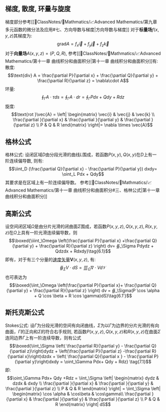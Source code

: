 ## 梯度, 散度, 环量与旋度
梯度部分参考[[📘ClassNotes/📐Mathmatics/📈Advanced Mathematics/第九章 多元函数的微分法及应用#七、方向导数与梯度|方向导数与梯度]]
对于**标量场**$f(x,y,z)$其梯度为:
$$\text{grad} A = f_x \vec{i} + f_y\vec{j} + f_z \vec{k}$$
对于**向量场**$A(x,y,z) = (P,Q, R)$, 参考[[📘ClassNotes/📐Mathmatics/📈Advanced Mathematics/第十一章 曲线积分和曲面积分|第十一章 曲线积分和曲面积分]]有:
散度: 
$$\text{div} A = \frac{\partial P}{\partial x} + \frac{\partial Q}{\partial y} + \frac{\partial R}{\partial z} = \nabla\cdot A$$
环量:
$$\oint_\Gamma A\cdot \tau ds = \oint_\Gamma A \cdot dr = \oint_\Gamma P dx +Qdy + Rdz$$
旋度:
$$\text{rot }\vec{A} = \left| \begin{matrix}
\vec{i} & \vec{j} & \vec{k} \\
\frac{\partial }{\partial x} & \frac{\partial }{\partial y} & \frac{\partial }{\partial z} \\
P & Q & R
\end{matrix} \right|= \nabla \times  \vec{A}$$

## 格林公式
格林公式: 设闭区域$D$由分段光滑的曲线$L$围成，若函数$P(x,y),Q(x,y)$在$D$上有一阶连续偏导数, 则有: 
$$\iint_D (\frac{\partial Q}{\partial x} - \frac{\partial P}{\partial y}) dxdy= \oint_L Pdx + Qdy$$
其要求是在区域上有一阶连续偏导数。
参考[[📘ClassNotes/📐Mathmatics/📈Advanced Mathematics/第十一章 曲线积分和曲面积分#三、格林公式|第十一章 曲线积分和曲面积分]]

## 高斯公式
设空间闭区域$\Omega$是由分片光滑的闭曲面$\Sigma$围成，若函数$P(x,y,z),Q(x,y,z),R(x,y,z)$在$\Omega$上具有一阶光滑连续偏导数，则
$$\boxed{\iiint_\Omega \left(\frac{\partial P}{\partial x} +\frac{\partial Q}{\partial y} +  \frac{\partial R}{\partial z} \right) dv= ∯_\Sigma Pdydz + Qdzdx +  Rdxdy}\tag{6.1}$$
即有，对于有三个分量的<u>速度矢量</u>$\boldsymbol{V}(x,y,z)$, 有:
$$∯_{\Sigma} V \cdot dS  = \iiint_{\Omega} \nabla \cdot  V d\mathcal{V}$$
也可表达为
$$\boxed{\iint_\Omega \left(\frac{\partial P}{\partial x}+ \frac{\partial Q}{\partial y} + \frac{\partial R}{\partial z} \right) dv = ∯_\Sigma(P \cos \alpha + Q \cos \beta  + R \cos \gamma)dS}\tag{6.1'}$$

## 斯托克斯公式
Stokes公式: 设$\Gamma$为分段光滑的空间有向闭曲线，$\Sigma$为以$\Gamma$为边界的分片光滑的有向曲面，$\Gamma$的正向和$\Sigma$的符合右手规则, 若函数$P(x,y,z), Q(x,y,z)$和$R(x,y,z)$在曲面$\Sigma$连同边界$\Gamma$上有一阶连续导数，则有公式
$$\boxed{\iint_\Sigma \left( \frac{\partial R}{\partial y} - \frac{\partial Q}{\partial z}\right)dydz + \left(\frac{\partial P}{\partial z} -\frac{\partial R}{\partial x}\right)dzdx + \left( \frac{\partial Q}{\partial x } - \frac{\partial P}{\partial y}\right)dxdy = \oint_\Gamma Pdx+ Qdy  + Rdz} \tag{7.1}$$
即: 
$$\oint_\Gamma Pdx+  Qdy +Rdz = \iint_\Sigma \left| \begin{matrix}
dydz & dzdx & dxdy \\ 
\frac{\partial }{\partial x} & \frac{\partial }{\partial y} & \frac{\partial }{\partial z} \\
P & Q & R
\end{matrix} \right| = \iint_\Sigma \left| \begin{matrix}
\cos \alpha & \cos\beta & \cos\gamma\\ 
\frac{\partial }{\partial x} & \frac{\partial }{\partial y} & \frac{\partial }{\partial z} \\
P & Q & R
\end{matrix} \right| dS$$
